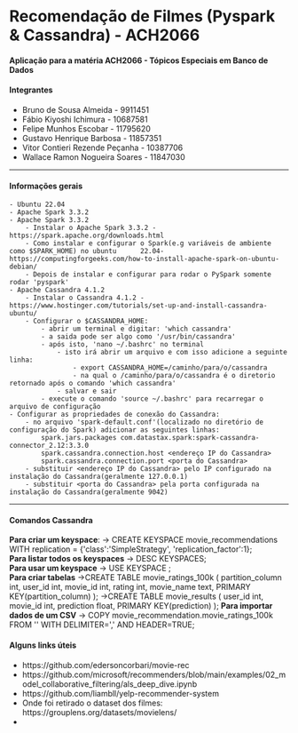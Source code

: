<h1>Recomendação de Filmes (Pyspark & Cassandra) - ACH2066 </h1>
  <h4>Aplicação para a matéria ACH2066 - Tópicos Especiais em Banco de Dados</h4>
  <h4>Integrantes</h4>
  <ul>
    <li>Bruno de Sousa Almeida - 9911451</li>
    <li>Fábio Kiyoshi Ichimura - 10687581</li>
    <li>Felipe Munhos Escobar - 11795620</li>
    <li>Gustavo Henrique Barbosa - 11857351</li>
    <li>Vitor Contieri Rezende Peçanha - 10387706</li>
    <li>Wallace Ramon Nogueira Soares - 11847030</li>
  </ul>
  <hr>
  <h4>Informações gerais</h4>
  
    - Ubuntu 22.04
    - Apache Spark 3.3.2
	- Apache Spark 3.3.2	
		- Instalar o Apache Spark 3.3.2 - https://spark.apache.org/downloads.html
		- Como instalar e configurar o Spark(e.g variáveis de ambiente como $SPARK_HOME) no ubuntu 		22.04- https://computingforgeeks.com/how-to-install-apache-spark-on-ubuntu-debian/
		- Depois de instalar e configurar para rodar o PySpark somente rodar 'pyspark'
	- Apache Cassandra 4.1.2
		- Instalar o Cassandra 4.1.2 - https://www.hostinger.com/tutorials/set-up-and-install-cassandra-ubuntu/
		- Configurar o $CASSANDRA_HOME:
			- abrir um terminal e digitar: 'which cassandra'
			- a saida pode ser algo como '/usr/bin/cassandra'
			- após isto, 'nano ~/.bashrc' no terminal
				- isto irá abrir um arquivo e com isso adicione a seguinte linha:
					- export CASSANDRA_HOME=/caminho/para/o/cassandra
					- na qual o /caminho/para/o/cassandra é o diretorio retornado após o comando 'which cassandra'
				- salvar e sair
			- execute o comando 'source ~/.bashrc' para recarregar o arquivo de configuração
	- Configurar as propriedades de conexão do Cassandra:
		- no arquivo 'spark-default.conf'(localizado no diretório de configuração do Spark) adicionar as seguintes linhas:
			spark.jars.packages com.datastax.spark:spark-cassandra-connector_2.12:3.3.0
			spark.cassandra.connection.host <endereço IP do Cassandra>
			spark.cassandra.connection.port <porta do Cassandra>
		- substituir <endereço IP do Cassandra> pelo IP configurado na instalação do Cassandra(geralmente 127.0.0.1)
		- substituir <porta do Cassandra> pela porta configurada na instalação do Cassandra(geralmente 9042)
  <hr>
  <h4>Comandos Cassandra</h4>
  <b>Para criar um keyspace</b>:
  	-> CREATE KEYSPACE movie_recommendations WITH replication = {'class':'SimpleStrategy', 'replication_factor':1};
  <br>
   <b>Para listar todos os keyspaces</b>
  	-> DESC KEYSPACES;
  <br>
  <b>Para usar um keyspace</b>
   	-> USE KEYSPACE <nome_keyspace>;
   <br>
  <b>Para criar tabelas</b>
  	->CREATE TABLE movie_ratings_100k (
	partition_column int,
	user_id int,
	movie_id int,
	rating int,
	movie_name text,
	PRIMARY KEY(partition_column)
	);
	->CREATE TABLE movie_results (
	user_id int,
	movie_id int,
	prediction float,
	PRIMARY KEY(prediction)
	);
  <b>Para importar dados de um CSV</b>
	-> COPY movie_recommendation.movie_ratings_100k FROM '<pasta-com-os-dados>' WITH DELIMITER=',' AND HEADER=TRUE;
  <h4>Alguns links úteis</h4>
  <ul>
    <li>https://github.com/edersoncorbari/movie-rec</li>
    <li>https://github.com/microsoft/recommenders/blob/main/examples/02_model_collaborative_filtering/als_deep_dive.ipynb</li>
    <li>https://github.com/liambll/yelp-recommender-system</li>
    <li>Onde foi retirado o dataset dos filmes:
      https://grouplens.org/datasets/movielens/<li>
  </ul>
  
  
